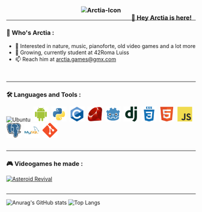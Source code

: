 
###  <div align="center" style="position: relative; text-align: center;"><img src="https://avatars.githubusercontent.com/u/8222563?s=96&v=4" title="Arctia-Icon"><div style="position:absolute; top: 50%; left: 50%; transform: translate(50%, 50%)">👋 Hey Arctia is here!</div></div>


---

### :monkey: Who's Arctia :

- 👀 Interested in nature, music, pianoforte, old video games and a lot more
- 🌱 Growing, currently student at 42Roma Luiss
- 📫 Reach him at arctia.games@gmx.com
<br>

---

### :hammer_and_wrench: Languages and Tools :
<div>
  <img src="https://img.icons8.com/color/512/ubuntu.png" title="Ubuntu" alt="Ubuntu" width="40" height="40"/>&nbsp;
  <img src="https://github.com/devicons/devicon/blob/master/icons/android/android-original.svg" title="Android" alt="Android" width="40" height="40"/>&nbsp;
  <img src="https://github.com/devicons/devicon/blob/master/icons/python/python-original.svg" title="Python" alt="Python" width="40" height="40"/>&nbsp;
  <img src="https://github.com/devicons/devicon/blob/master/icons/c/c-original.svg" title="C" alt="C" width="40" height="40"/>&nbsp;
  <img src="https://github.com/devicons/devicon/blob/master/icons/ruby/ruby-original.svg" title="Ruby" alt="Ruby" width="40" height="40"/>&nbsp;
  <img src="https://github.com/devicons/devicon/blob/master/icons/godot/godot-original.svg" title="Godot" alt="Godot" width="40" height="40"/>&nbsp;
  <img src="https://github.com/devicons/devicon/blob/master/icons/django/django-plain.svg" title="Django" alt="Django" width="40" height="40"/>&nbsp;
  <img src="https://github.com/devicons/devicon/blob/master/icons/css3/css3-plain-wordmark.svg"  title="CSS3" alt="CSS" width="40" height="40"/>&nbsp;
  <img src="https://github.com/devicons/devicon/blob/master/icons/html5/html5-original.svg" title="HTML5" alt="HTML" width="40" height="40"/>&nbsp;
  <img src="https://github.com/devicons/devicon/blob/master/icons/javascript/javascript-original.svg" title="JavaScript" alt="JavaScript" width="40" height="40"/>&nbsp;
  <img src="https://github.com/devicons/devicon/blob/master/icons/postgresql/postgresql-original.svg" title="Postgresql" alt="Postgresql" width="40" height="40"/>&nbsp;
  <img src="https://github.com/devicons/devicon/blob/master/icons/mysql/mysql-original-wordmark.svg" title="MySQL"  alt="MySQL" width="40" height="40"/>&nbsp;
  <img src="https://github.com/devicons/devicon/blob/master/icons/git/git-original.svg" title="Git" **alt="Git" width="40" height="40"/> 
</div>
<br>

---

### 🎮 Videogames he made :
<div><a href="https://play.google.com/store/apps/details?id=org.pecoroscompany.ast&gl=US"><img src="https://play-lh.googleusercontent.com/uj5PqkT0ytMzkDRySgzFdg38R4Ng_M1pbd7d2rKJP4E-C58O_jhhLj1i8EUTBxR2j7Y=w240-h480" title="Asteroid Revival" alt="Asteroid Revival" width="80", height="80"/></a></div>
<br>

---

<div align="left" style"display:box">
  
![Anurag's GitHub stats](https://github-readme-stats.vercel.app/api?username=arctia&count_private=true&show_icons=true&theme=transparent&hide=stars)
![Top Langs](https://github-readme-stats.vercel.app/api/top-langs/?username=arctia&count_private=true&layout=compact&theme=transparent) 
</div>

<br>
